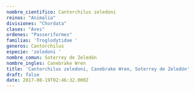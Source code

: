 ```yaml
---
nombre_cientifico: Cantorchilus zeledoni
reinos: "Animalia"
divisiones: "Chordata"
clases: "Aves"
ordenes: "Passeriformes"
familias: 'Troglodytidae '
generos: Cantorchilus
especie: 'zeledoni '
nombre_comun: Soterrey de Zeledón
nombre_ingles: Canebrake Wren
title: 'Cantorchilus zeledoni, Canebrake Wren, Soterrey de Zeledón'
draft: false
date: 2017-08-19T02:46:32.000Z
---
```


